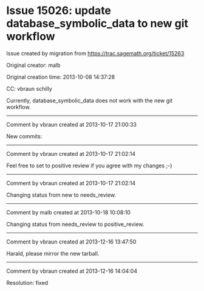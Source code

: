 # Issue 15026: update database_symbolic_data to new git workflow

Issue created by migration from https://trac.sagemath.org/ticket/15263

Original creator: malb

Original creation time: 2013-10-08 14:37:28

CC:  vbraun schilly

Currently, database_symbolic_data does not work with the new git workflow.


---

Comment by vbraun created at 2013-10-17 21:00:33

New commits:


---

Comment by vbraun created at 2013-10-17 21:02:14

Feel free to set to positive review if you agree with my changes ;-)


---

Comment by vbraun created at 2013-10-17 21:02:14

Changing status from new to needs_review.


---

Comment by malb created at 2013-10-18 10:08:10

Changing status from needs_review to positive_review.


---

Comment by vbraun created at 2013-12-16 13:47:50

Harald, please mirror the new tarball.


---

Comment by vbraun created at 2013-12-16 14:04:04

Resolution: fixed
